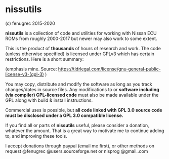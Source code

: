 # nissutils
(c) fenugrec 2015-2020

**nissutils** is a collection of code and utilities for working with Nissan ECU ROMs from roughly 2000-2017 but newer may also work to some extent.

This is the product of **thousands** of hours of research and work.
The code (unless otherwise specified) is licensed under GPLv3 which has certain restrictions. Here is a short summary:

(emphasis mine. Source: https://tldrlegal.com/license/gnu-general-public-license-v3-(gpl-3) )

You may copy, distribute and modify the software as long as you track changes/dates in source files.
Any modifications to or **software including (via compiler) GPL-licensed code** must also be made available under the GPL along with build & install instructions.


Commercial uses is possible, but **all code linked with GPL 3.0 source code must be disclosed under a GPL 3.0 compatible license.**

If you find all or parts of **nissutils** useful, please consider a donation, whatever the amount. That is a great way to motivate me to continue adding to, and improving these tools.

I accept donations through paypal (email me first), or other methods on request @fenugrec @users.sourceforge.net or nisprog @gmail..com